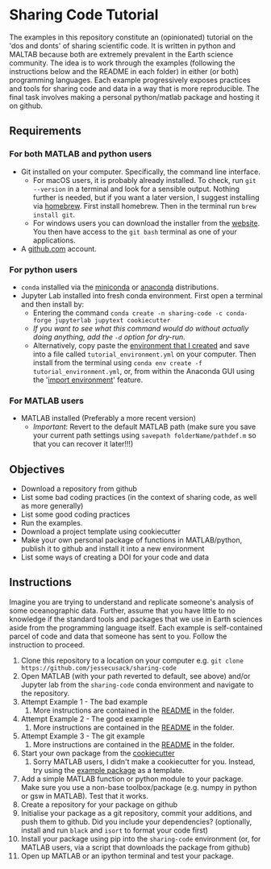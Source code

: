 # Sharing Code Tutorial

The examples in this repository constitute an (opinionated) tutorial on the 'dos and donts' of sharing scientific code. It is written in python and MALTAB because both are extremely prevalent in the Earth science community. The idea is to work through the examples (following the instructions below and the README in each folder) in either (or both) programming languages. Each example progressively exposes practices and tools for sharing code and data in a way that is more reproducible. The final task involves making a personal python/matlab package and hosting it on github.

## Requirements

### For both MATLAB and python users

* Git installed on your computer. Specifically, the command line interface.
    * For macOS users, it is probably already installed. To check, run `git --version` in a terminal and look for a sensible output. Nothing further is needed, but if you want a later version, I suggest installing via [homebrew](https://brew.sh/). First install homebrew. Then in the terminal run `brew install git`. 
    * For windows users you can download the installer from the [website](https://git-scm.com/downloads). You then have access to the `git bash` terminal as one of your applications.
* A [github.com](github.com) account.

### For python users

* `conda` installed via the [miniconda](https://docs.conda.io/en/latest/miniconda.html) or [anaconda](https://docs.anaconda.com/anaconda/install/index.html) distributions.
* Jupyter Lab installed into fresh conda environment. First open a terminal and then install by:
  * Entering the command `conda create -n sharing-code -c conda-forge jupyterlab jupytext cookiecutter`
  * _If you want to see what this command would do without actually doing anything, add the `-d` option for dry-run._
  * Alternatively, copy paste the [environment that I created](https://raw.githubusercontent.com/jessecusack/sharing-code/main/tutorial_environment.yml) and save into a file called `tutorial_environment.yml` on your computer. Then install from the terminal using `conda env create -f tutorial_environment.yml`, or, from within the Anaconda GUI using the '[import environment](https://docs.anaconda.com/anaconda/navigator/tutorials/manage-environments/#importing-an-environment)' feature.
  
### For MATLAB users
* MATLAB installed (Preferably a more recent version)
  * _Important_: Revert to the default MATLAB path (make sure you save your current path settings using `savepath folderName/pathdef.m` so that you can recover it later!!!)
  
## Objectives

* Download a repository from github
* List some bad coding practices (in the context of sharing code, as well as more generally)
* List some good coding practices
* Run the examples.
* Download a project template using cookiecutter
* Make your own personal package of functions in MATLAB/python, publish it to github and install it into a new environment
* List some ways of creating a DOI for your code and data

## Instructions

Imagine you are trying to understand and replicate someone's analysis of some oceanographic data. Further, assume that you have little to no knowledge if the standard tools and packages that we use in Earth sciences aside from the programming language itself. Each example is self-contained parcel of code and data that someone has sent to you. Follow the instruction to proceed.

1) Clone this repository to a location on your computer e.g. `git clone https://github.com/jessecusack/sharing-code`
1) Open MATLAB (with your path reverted to default, see above) and/or Jupyter lab from the `sharing-code` conda environment and navigate to the repository.
1) Attempt Example 1 - The bad example
    1) More instructions are contained in the [README](bad_example/README.md) in the folder.
1) Attempt Example 2 - The good example
    1) More instructions are contained in the [README](good_example/README.md) in the folder.
1) Attempt Example 3 - The git example
    1) More instructions are contained in the [README](git_example/README.md) in the folder.
1) Start your own package from the [cookiecutter](https://github.com/jessecusack/cookiecutter-bare-bones-python-package)
    1) Sorry MATLAB users, I didn't make a cookiecutter for you. Instead, try using the [example package](https://github.com/jessecusack/example_matlab_toolbox) as a template.
1) Add a simple MATLAB function or python module to your package. Make sure you use a non-base toolbox/package (e.g. numpy in python or gsw in MATLAB). Test that it works.
1) Create a repository for your package on github
1) Initialise your package as a git repository, commit your additions, and push them to github. Did you include your dependencies? (optionally, install and run `black` and `isort` to format your code first)
1) Install your package using pip into the `sharing-code` environment (or, for MATLAB users, via a script that downloads the package from github)
1) Open up MATLAB or an ipython terminal and test your package.
